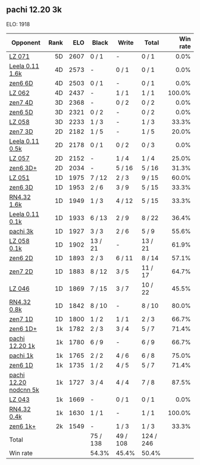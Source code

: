 ## pachi 12.20 3k ##

ELO: 1918

Opponent | Rank | ELO | Black | Write | Total | Win rate
---------|-----:|----:|-------|-------|-------|-------:
[LZ 071](LZ%20071.md) | 5D | 2607 | 0 / 1 | - | 0 / 1 | 0.0%
[Leela 0.11 1.6k](Leela%200.11%201.6k.md) | 4D | 2573 | - | 0 / 1 | 0 / 1 | 0.0%
[zen6 6D](zen6%206D.md) | 4D | 2503 | 0 / 1 | - | 0 / 1 | 0.0%
[LZ 062](LZ%20062.md) | 4D | 2437 | - | 1 / 1 | 1 / 1 | 100.0%
[zen7 4D](zen7%204D.md) | 3D | 2368 | - | 0 / 2 | 0 / 2 | 0.0%
[zen6 5D](zen6%205D.md) | 3D | 2321 | 0 / 2 | - | 0 / 2 | 0.0%
[LZ 058](LZ%20058.md) | 3D | 2233 | 1 / 3 | - | 1 / 3 | 33.3%
[zen7 3D](zen7%203D.md) | 2D | 2182 | 1 / 5 | - | 1 / 5 | 20.0%
[Leela 0.11 0.5k](Leela%200.11%200.5k.md) | 2D | 2178 | 0 / 1 | 0 / 2 | 0 / 3 | 0.0%
[LZ 057](LZ%20057.md) | 2D | 2152 | - | 1 / 4 | 1 / 4 | 25.0%
[zen6 3D+](zen6%203D+.md) | 2D | 2034 | - | 5 / 16 | 5 / 16 | 31.3%
[LZ 051](LZ%20051.md) | 1D | 1975 | 7 / 12 | 2 / 3 | 9 / 15 | 60.0%
[zen6 3D](zen6%203D.md) | 1D | 1953 | 2 / 6 | 3 / 9 | 5 / 15 | 33.3%
[RN4.32 1.6k](RN4.32%201.6k.md) | 1D | 1949 | 1 / 3 | 4 / 12 | 5 / 15 | 33.3%
[Leela 0.11 0.1k](Leela%200.11%200.1k.md) | 1D | 1933 | 6 / 13 | 2 / 9 | 8 / 22 | 36.4%
[pachi 3k](pachi%203k.md) | 1D | 1927 | 3 / 3 | 2 / 6 | 5 / 9 | 55.6%
[LZ 058 0.1k](LZ%20058%200.1k.md) | 1D | 1902 | 13 / 21 | - | 13 / 21 | 61.9%
[zen6 2D](zen6%202D.md) | 1D | 1893 | 2 / 3 | 6 / 11 | 8 / 14 | 57.1%
[zen7 2D](zen7%202D.md) | 1D | 1883 | 8 / 12 | 3 / 5 | 11 / 17 | 64.7%
[LZ 046](LZ%20046.md) | 1D | 1869 | 7 / 15 | 3 / 7 | 10 / 22 | 45.5%
[RN4.32 0.8k](RN4.32%200.8k.md) | 1D | 1842 | 8 / 10 | - | 8 / 10 | 80.0%
[zen7 1D](zen7%201D.md) | 1D | 1800 | 1 / 2 | 1 / 1 | 2 / 3 | 66.7%
[zen6 1D+](zen6%201D+.md) | 1k | 1782 | 2 / 3 | 3 / 4 | 5 / 7 | 71.4%
[pachi 12.20 1k](pachi%2012.20%201k.md) | 1k | 1780 | 6 / 9 | - | 6 / 9 | 66.7%
[pachi 1k](pachi%201k.md) | 1k | 1765 | 2 / 2 | 4 / 6 | 6 / 8 | 75.0%
[zen6 1D](zen6%201D.md) | 1k | 1735 | 1 / 2 | 4 / 5 | 5 / 7 | 71.4%
[pachi 12.20 nodcnn 5k](pachi%2012.20%20nodcnn%205k.md) | 1k | 1727 | 3 / 4 | 4 / 4 | 7 / 8 | 87.5%
[LZ 043](LZ%20043.md) | 1k | 1669 | - | 0 / 1 | 0 / 1 | 0.0%
[RN4.32 0.4k](RN4.32%200.4k.md) | 1k | 1630 | 1 / 1 | - | 1 / 1 | 100.0%
[zen6 1k+](zen6%201k+.md) | 2k | 1549 | - | 1 / 3 | 1 / 3 | 33.3%
Total | | | 75 / 138 | 49 / 108 | 124 / 246 | 
Win rate| | | 54.3% | 45.4% | 50.4% | 
